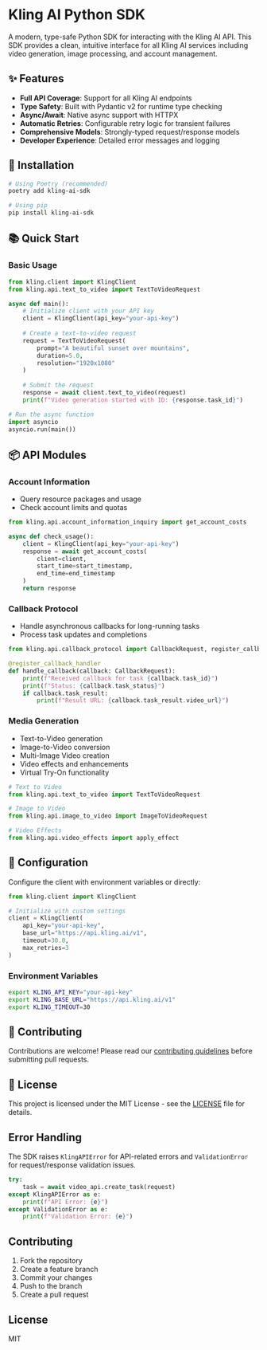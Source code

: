 # Kling AI Python SDK

A modern, type-safe Python SDK for interacting with the Kling AI API. This SDK provides a clean, intuitive interface for all Kling AI services including video generation, image processing, and account management.

## ✨ Features

- **Full API Coverage**: Support for all Kling AI endpoints
- **Type Safety**: Built with Pydantic v2 for runtime type checking
- **Async/Await**: Native async support with HTTPX
- **Automatic Retries**: Configurable retry logic for transient failures
- **Comprehensive Models**: Strongly-typed request/response models
- **Developer Experience**: Detailed error messages and logging

## 🚀 Installation

```bash
# Using Poetry (recommended)
poetry add kling-ai-sdk

# Using pip
pip install kling-ai-sdk
```

## 📚 Quick Start

### Basic Usage

```python
from kling.client import KlingClient
from kling.api.text_to_video import TextToVideoRequest

async def main():
    # Initialize client with your API key
    client = KlingClient(api_key="your-api-key")
    
    # Create a text-to-video request
    request = TextToVideoRequest(
        prompt="A beautiful sunset over mountains",
        duration=5.0,
        resolution="1920x1080"
    )
    
    # Submit the request
    response = await client.text_to_video(request)
    print(f"Video generation started with ID: {response.task_id}")

# Run the async function
import asyncio
asyncio.run(main())
```

## 📦 API Modules

### Account Information
- Query resource packages and usage
- Check account limits and quotas

```python
from kling.api.account_information_inquiry import get_account_costs

async def check_usage():
    client = KlingClient(api_key="your-api-key")
    response = await get_account_costs(
        client=client,
        start_time=start_timestamp,
        end_time=end_timestamp
    )
    return response
```

### Callback Protocol
- Handle asynchronous callbacks for long-running tasks
- Process task updates and completions

```python
from kling.api.callback_protocol import CallbackRequest, register_callback_handler

@register_callback_handler
def handle_callback(callback: CallbackRequest):
    print(f"Received callback for task {callback.task_id}")
    print(f"Status: {callback.task_status}")
    if callback.task_result:
        print(f"Result URL: {callback.task_result.video_url}")
```

### Media Generation
- Text-to-Video generation
- Image-to-Video conversion
- Multi-Image Video creation
- Video effects and enhancements
- Virtual Try-On functionality

```python
# Text to Video
from kling.api.text_to_video import TextToVideoRequest

# Image to Video
from kling.api.image_to_video import ImageToVideoRequest

# Video Effects
from kling.api.video_effects import apply_effect
```

## 🔧 Configuration

Configure the client with environment variables or directly:

```python
from kling.client import KlingClient

# Initialize with custom settings
client = KlingClient(
    api_key="your-api-key",
    base_url="https://api.kling.ai/v1",
    timeout=30.0,
    max_retries=3
)
```

### Environment Variables

```bash
export KLING_API_KEY="your-api-key"
export KLING_BASE_URL="https://api.kling.ai/v1"
export KLING_TIMEOUT=30
```

## 🤝 Contributing

Contributions are welcome! Please read our [contributing guidelines](CONTRIBUTING.md) before submitting pull requests.

## 📄 License

This project is licensed under the MIT License - see the [LICENSE](LICENSE) file for details.

## Error Handling

The SDK raises `KlingAPIError` for API-related errors and `ValidationError` for request/response validation issues.

```python
try:
    task = await video_api.create_task(request)
except KlingAPIError as e:
    print(f"API Error: {e}")
except ValidationError as e:
    print(f"Validation Error: {e}")
```

## Contributing

1. Fork the repository
2. Create a feature branch
3. Commit your changes
4. Push to the branch
5. Create a pull request

## License

MIT
